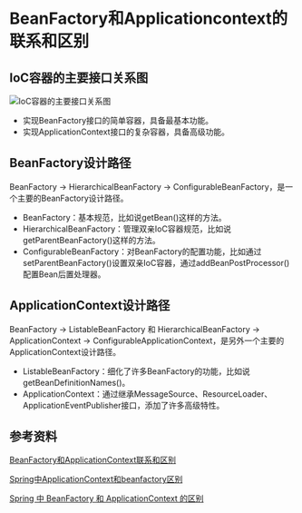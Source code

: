 # BeanFactory和Applicationcontext的联系和区别

## IoC容器的主要接口关系图

![IoC容器的主要接口关系图](../images/beanfactory-vs-applicationcontext.png)

- 实现BeanFactory接口的简单容器，具备最基本功能。
- 实现ApplicationContext接口的复杂容器，具备高级功能。


## BeanFactory设计路径

BeanFactory -> HierarchicalBeanFactory -> ConfigurableBeanFactory，是一个主要的BeanFactory设计路径。

- BeanFactory：基本规范，比如说getBean()这样的方法。
- HierarchicalBeanFactory：管理双亲IoC容器规范，比如说getParentBeanFactory()这样的方法。
- ConfigurableBeanFactory：对BeanFactory的配置功能，比如通过setParentBeanFactory()设置双亲IoC容器，通过addBeanPostProcessor()配置Bean后置处理器。


## ApplicationContext设计路径

BeanFactory -> ListableBeanFactory 和 HierarchicalBeanFactory -> ApplicationContext -> ConfigurableApplicationContext，是另外一个主要的ApplicationContext设计路径。

- ListableBeanFactory：细化了许多BeanFactory的功能，比如说getBeanDefinitionNames()。
- ApplicationContext：通过继承MessageSource、ResourceLoader、ApplicationEventPublisher接口，添加了许多高级特性。


## 参考资料
[BeanFactory和ApplicationContext联系和区别](https://blog.csdn.net/laiwenqiang/article/details/54693069)

[Spring中ApplicationContext和beanfactory区别](https://blog.csdn.net/hi_kevin/article/details/7325554)

[Spring 中 BeanFactory 和 ApplicationContext 的区别](http://www.spring4all.com/article/1425)
